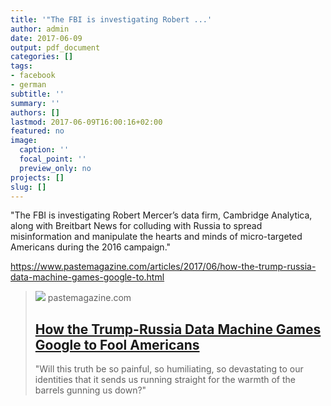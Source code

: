 ```yaml
---
title: '"The FBI is investigating Robert ...'
author: admin
date: 2017-06-09
output: pdf_document
categories: []
tags:
- facebook
- german
subtitle: ''
summary: ''
authors: []
lastmod: 2017-06-09T16:00:16+02:00
featured: no
image:
  caption: ''
  focal_point: ''
  preview_only: no
projects: []
slug: []
---
```

"The FBI is investigating Robert Mercer’s data firm, Cambridge Analytica, along with Breitbart News for colluding with Russia to spread misinformation and manipulate the hearts and minds of micro-targeted Americans during the 2016 campaign."

https://www.pastemagazine.com/articles/2017/06/how-the-trump-russia-data-machine-games-google-to.html
> [![](https://cdn.pastemagazine.com/www/articles/GoogleFakeMain.jpg)](https://www.pastemagazine.com/articles/2017/06/how-the-trump-russia-data-machine-games-google-to.html)
> pastemagazine.com
> ## [How the Trump-Russia Data Machine Games Google to Fool Americans](https://www.pastemagazine.com/articles/2017/06/how-the-trump-russia-data-machine-games-google-to.html)
>
>"Will this truth be so painful, so humiliating, so devastating to our identities that it sends us running straight for the warmth of the barrels gunning us down?"

